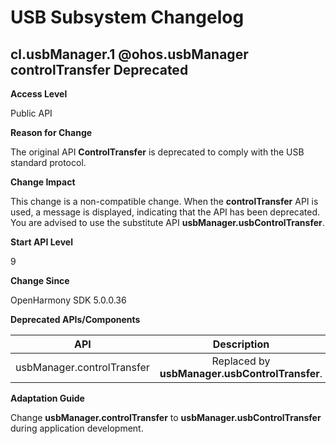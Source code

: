 # USB Subsystem Changelog

## cl.usbManager.1 @ohos.usbManager controlTransfer Deprecated

**Access Level**

Public API

**Reason for Change**

The original API **ControlTransfer** is deprecated to comply with the USB standard protocol.

**Change Impact**

This change is a non-compatible change.
When the **controlTransfer** API is used, a message is displayed, indicating that the API has been deprecated. You are advised to use the substitute API **usbManager.usbControlTransfer**.

**Start API Level**

9

**Change Since**

OpenHarmony SDK 5.0.0.36

**Deprecated APIs/Components**

|            API           |               Description              |           Substitute API           |
| :----------------------------: | :----------------------------------: | :---------------------------: |
| usbManager.controlTransfer | Replaced by **usbManager.usbControlTransfer**.| usbManager.usbControlTransfer |


**Adaptation Guide**

Change **usbManager.controlTransfer** to **usbManager.usbControlTransfer** during application development.
